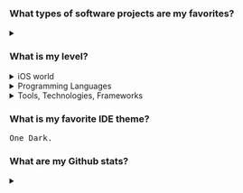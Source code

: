 ### What types of software projects are my favorites?

<details>
  <summary></summary>
  
1. **Libraries** (any language)
  
2. **iOS Apps** (native)
  
3. **Games** (in Godot)
  
4. **Electronics** (Arduino/ESP8266)
  
</details>

### What is my level?

<details>
  <summary>iOS world</summary>
  
  <samp>█████████████████░░░ UIKit</samp> 
    
  <samp>█████████████░░░░░░░ SwiftUI</samp>
    
  <samp>███████████████████░ Swift</samp>
    
  <samp>█████████░░░░░░░░░░░ Objective-C</samp>
    
  <samp>████████████████████ MVC</samp>
    
  <samp>███████████████████░ MVVM+C Architecture</samp>
    
  <samp>█████████████████░░░ Redux-like SwiftUI Architecture</samp>
    
  <samp>██████████████████░░ RxSwift</samp>
    
  <samp>████████████████░░░░ Combine</samp>
    
  <samp>██████████████░░░░░░ MapKit</samp>
    
  <samp>███████████████░░░░░ Alamofire</samp>
    
  <samp>█████████████░░░░░░░ CoreData</samp>
    
  <samp>████████░░░░░░░░░░░░ Realm</samp>
</details>

<details>
  <summary>Programming Languages</summary>
  
  1. <samp>███████████████████░ Swift</samp> 
  2. <samp>███████████████████░ Python</samp> 
  3. <samp>████████████████░░░░ C++</samp> 
  4. <samp>████████████████░░░░ C</samp> 
  5. <samp>████████████████░░░░ C#</samp> 
  6. <samp>████████████████░░░░ Lua</samp> 
  7. <samp>████████████████░░░░ PHP</samp> 
  8. <samp>███████████████░░░░░ GDScript</samp> 
  9. <samp>███████████████░░░░░ Objective-C</samp>
  10. <samp>███████████████░░░░░ Scala</samp>
  11. <samp>██████████░░░░░░░░░░ Java</samp> 
  12. <samp>█████████░░░░░░░░░░░ Bash</samp> 
  13. <samp>████████░░░░░░░░░░░░ Javascript</samp> 
  14. <samp>███████░░░░░░░░░░░░░ Kotlin</samp> 
  15. <samp>██████░░░░░░░░░░░░░░ 8086 Assembly</samp> 
  16. <samp>████░░░░░░░░░░░░░░░░ Haskell</samp> 
  17. <samp>███░░░░░░░░░░░░░░░░░ R</samp> 
  18. <samp>██░░░░░░░░░░░░░░░░░░ Scheme</samp> 
  19. <samp>█░░░░░░░░░░░░░░░░░░░ Stata</samp> 
  20. <samp>█░░░░░░░░░░░░░░░░░░░ Solidity</samp> 
</details>

<details>
  <summary>Tools, Technologies, Frameworks</summary>
  
  <samp>███████████████████░ Git</samp>
  
  ### Mobile
  <samp>███████████████████░ iOS Native Framework Stack</samp>
  
  <samp>██████████░░░░░░░░░░ Android Native Framework Stack</samp>
  
  <samp>███████████████░░░░░ Xamarin.Native</samp>
  
  <samp>░░░░░░░░░░░░░░░░░░░░ Xamarin.Forms</samp>
  
  <samp>████████░░░░░░░░░░░░ Corona SDK</samp>
  
  ### Game Engines
  <samp>██████████████░░░░░░ Godot</samp>
  
  <samp>██████░░░░░░░░░░░░░░ Unreal</samp>
  
  <samp>█░░░░░░░░░░░░░░░░░░░ Unity</samp>
  
  ### Web
  <samp>███████████░░░░░░░░░ LAMP Stack</samp>
  
  <samp>█████████████████░░░ MySQL</samp>
  
  <samp>██████████░░░░░░░░░░ jQuery</samp>
  
  <samp>██████░░░░░░░░░░░░░░ React</samp>
  
</details>

### What is my favorite IDE theme?

<samp>One Dark.</samp>

### What are my Github stats?

<details>
  <summary></summary>
  
  [![Top Langs](https://github-readme-stats.vercel.app/api/top-langs/?username=yalishanda42&theme=merko&langs_count=10&layout=compact)](https://github.com/anuraghazra/github-readme-stats)
  [![Alexander's github stats](https://github-readme-stats.vercel.app/api?username=yalishanda42&theme=merko)](https://github.com/anuraghazra/github-readme-stats)</details>
